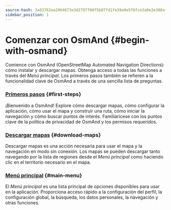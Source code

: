 ```yaml
---
source-hash: 3a83762ea2064673e3d2707f60f5b87fd1fe39a9e5f6fce3a0e2e308af462f25
sidebar_position: 1
---
```


# Comenzar con OsmAnd {#begin-with-osmand}

Comience con OsmAnd (OpenStreetMap Automated Navigation Directions): cómo instalar y descargar mapas. Obtenga acceso a todas las funciones a través del *Menú principal*. Los primeros pasos también se refieren a la funcionalidad clave de OsmAnd a través de una sencilla lista de preguntas.

### [Primeros pasos](./first-steps.md) {#first-steps}

¡Bienvenido a OsmAnd! Explore cómo descargar mapas, cómo configurar la aplicación, cómo usar el mapa y construir una ruta, cómo iniciar la navegación y cómo buscar puntos de interés. Familiarícese con los puntos clave de la política de privacidad de OsmAnd y los permisos requeridos.

### [Descargar mapas](./download-maps.md) {#download-maps}

Descargar mapas es una acción necesaria para usar el mapa y la navegación en modo sin conexión. Los mapas se pueden descargar tanto navegando por la lista de regiones desde el *Menú principal* como haciendo clic en el territorio necesario en el mapa.

### [Menú principal](./main-menu.md) {#main-menu}

El *Menú principal* es una lista principal de opciones disponibles para usar en la aplicación. Proporciona acceso rápido a la configuración del perfil, la configuración global, la búsqueda, los datos personales, la navegación y otras funciones.